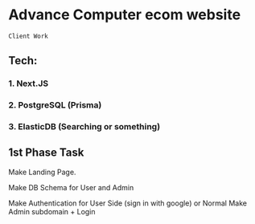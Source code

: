 # Advance Computer ecom website

    Client Work

## Tech:

### 1. Next.JS

### 2. PostgreSQL (Prisma)

### 3. ElasticDB (Searching or something)

## 1st Phase Task

Make Landing Page.

Make DB Schema for User and Admin

Make Authentication for User Side (sign in with google) or Normal
Make Admin subdomain + Login
